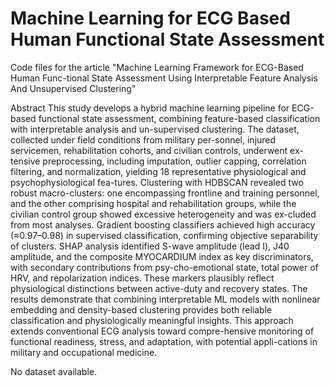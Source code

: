 # Machine Learning for ECG Based Human Functional State Assessment
Code files for the article "Machine Learning Framework for ECG-Based Human Func-tional State Assessment Using Interpretable Feature Analysis And Unsupervised Clustering"

Abstract
This study develops a hybrid machine learning pipeline for ECG-based functional state assessment, combining feature-based classification with interpretable analysis and un-supervised clustering. The dataset, collected under field conditions from military per-sonnel, injured servicemen, rehabilitation cohorts, and civilian controls, underwent ex-tensive preprocessing, including imputation, outlier capping, correlation filtering, and normalization, yielding 18 representative physiological and psychophysiological fea-tures. Clustering with HDBSCAN revealed two robust macro-clusters: one encompassing frontline and training personnel, and the other comprising hospital and rehabilitation groups, while the civilian control group showed excessive heterogeneity and was ex-cluded from most analyses. Gradient boosting classifiers achieved high accuracy (≈0.97–0.98) in supervised classification, confirming objective separability of clusters. SHAP analysis identified S-wave amplitude (lead I), J40 amplitude, and the composite MYOCARDIUM index as key discriminators, with secondary contributions from psy-cho-emotional state, total power of HRV, and repolarization indices. These markers plausibly reflect physiological distinctions between active-duty and recovery states. The results demonstrate that combining interpretable ML models with nonlinear embedding and density-based clustering provides both reliable classification and physiologically meaningful insights. This approach extends conventional ECG analysis toward compre-hensive monitoring of functional readiness, stress, and adaptation, with potential appli-cations in military and occupational medicine.

No dataset available.

